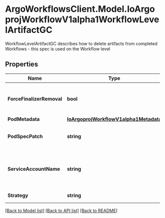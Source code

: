 # ArgoWorkflowsClient.Model.IoArgoprojWorkflowV1alpha1WorkflowLevelArtifactGC
WorkflowLevelArtifactGC describes how to delete artifacts from completed Workflows - this spec is used on the Workflow level

## Properties

Name | Type | Description | Notes
------------ | ------------- | ------------- | -------------
**ForceFinalizerRemoval** | **bool** | ForceFinalizerRemoval: if set to true, the finalizer will be removed in the case that Artifact GC fails | [optional] 
**PodMetadata** | [**IoArgoprojWorkflowV1alpha1Metadata**](IoArgoprojWorkflowV1alpha1Metadata.md) |  | [optional] 
**PodSpecPatch** | **string** | PodSpecPatch holds strategic merge patch to apply against the artgc pod spec. | [optional] 
**ServiceAccountName** | **string** | ServiceAccountName is an optional field for specifying the Service Account that should be assigned to the Pod doing the deletion | [optional] 
**Strategy** | **string** | Strategy is the strategy to use. | [optional] 

[[Back to Model list]](../README.md#documentation-for-models) [[Back to API list]](../README.md#documentation-for-api-endpoints) [[Back to README]](../README.md)

